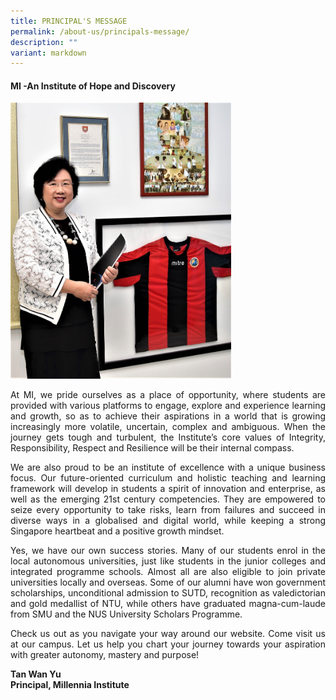```yaml
---
title: PRINCIPAL'S MESSAGE
permalink: /about-us/principals-message/
description: ""
variant: markdown
---
```

<p></p><h4><strong> MI -An Institute of Hope and Discovery</strong></h4><p>
	
<img style="width: 70%;" src="/images/prin.jpg" align="centre">

 </p><p style="text-align:justify;">  At MI, we pride ourselves as a place of opportunity, where students are provided with various platforms to engage, explore and experience learning and growth, so as to achieve their aspirations in a world that is growing increasingly more volatile, uncertain, complex and ambiguous. When the journey gets tough and turbulent, the Institute’s core values of Integrity, Responsibility, Respect and Resilience will be their internal compass.</p>
  

<p style="text-align:justify;">We are also proud to be an institute of excellence with a unique business focus. Our future-oriented curriculum and holistic teaching and learning framework will develop in students a spirit of innovation and enterprise, as well as the emerging 21st century competencies. They are empowered to seize every opportunity to take risks, learn from failures and succeed in diverse ways in a globalised and digital world, while keeping a strong Singapore heartbeat and a positive growth mindset.</p>
  

<p style="text-align:justify;">Yes, we have our own success stories. Many of our students enrol in the local autonomous universities, just like students in the junior colleges and integrated programme schools. Almost all are also eligible to join private universities locally and overseas. Some of our alumni have won government scholarships, unconditional admission to SUTD, recognition as valedictorian and gold medallist of NTU, while others have graduated magna-cum-laude from SMU and the NUS University Scholars Programme.</p>
  

<p style="text-align:justify;">Check us out as you navigate your way around our website. Come visit us at our campus. Let us help you chart your journey towards your aspiration with greater autonomy, mastery and purpose!</p>
<p><strong>Tan Wan Yu<br>Principal, Millennia Institute<br></strong></p>